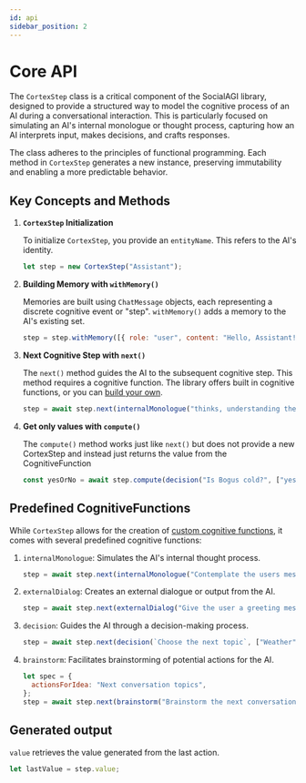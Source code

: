 ```yaml
---
id: api
sidebar_position: 2
---
```


# Core API

The `CortexStep` class is a critical component of the SocialAGI library, designed to provide a structured way to model the cognitive process of an AI during a conversational interaction. This is particularly focused on simulating an AI's internal monologue or thought process, capturing how an AI interprets input, makes decisions, and crafts responses.

The class adheres to the principles of functional programming. Each method in `CortexStep` generates a new instance, preserving immutability and enabling a more predictable behavior.

## Key Concepts and Methods

1. **`CortexStep` Initialization**

   To initialize `CortexStep`, you provide an `entityName`. This refers to the AI's identity.

   ```javascript
   let step = new CortexStep("Assistant");
   ```

2. **Building Memory with `withMemory()`**

   Memories are built using `ChatMessage` objects, each representing a discrete cognitive event or "step". `withMemory()` adds a memory to the AI's existing set.

   ```javascript
   step = step.withMemory([{ role: "user", content: "Hello, Assistant!" }]);
   ```

3. **Next Cognitive Step with `next()`**

   The `next()` method guides the AI to the subsequent cognitive step. This method requires a cognitive function. The library offers built in cognitive functions, or you can [build your own](actions).

   ```javascript
   step = await step.next(internalMonologue("thinks, understanding the user's message"));
   ```

4. **Get only values with `compute()`**

   The `compute()` method works just like `next()` but does not provide a new CortexStep and instead just returns the value from the CognitiveFunction

   ```javascript
   const yesOrNo = await step.compute(decision("Is Bogus cold?", ["yes", "no"]));
   ```

## Predefined CognitiveFunctions

While `CortexStep` allows for the creation of [custom cognitive functions](actions), it comes with several predefined cognitive functions:

1. `internalMonologue`: Simulates the AI's internal thought process.

   ```javascript
   step = await step.next(internalMonologue("Contemplate the users message"));
   ```

2. `externalDialog`: Creates an external dialogue or output from the AI.

   ```javascript
   step = await step.next(externalDialog("Give the user a greeting message"));
   ```

3. `decision`: Guides the AI through a decision-making process.

   ```javascript
   step = await step.next(decision(`Choose the next topic`, ["Weather", "News", "Sports"]));
   ```

4. `brainstorm`: Facilitates brainstorming of potential actions for the AI.

   ```javascript
   let spec = {
     actionsForIdea: "Next conversation topics",
   };
   step = await step.next(brainstorm("Brainstorm the next conversation topics"));
   ```

## Generated output

`value` retrieves the value generated from the last action.

```javascript
let lastValue = step.value;
```
